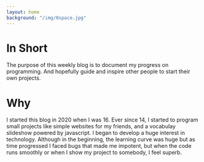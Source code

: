 ```yaml
---
layout: home
background: "/img/0space.jpg"
---
```


# In Short

The purpose of this weekly blog is to document my progress on programming. And hopefully guide and inspire other people to start their own projects.

# Why

I started this blog in 2020 when I was 16. Ever since 14, I started to program small projects like simple websites for my friends, and a vocabulay slideshow powered by javascript. I began to develop a huge interest in technology. Although in the beginning, the learning curve was huge but as time progressed I faced bugs that made me impotent, but when the code runs smoothly or when I show my project to somebody, I feel superb.